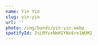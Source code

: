 ```yaml
---
name: Yin Yin
slug: yin-yin
url: ''
photo: /img/bands/yin-yin.webp
spotifyId: 2sLMYvxNmHIYNx6re1WUM2
---
```

